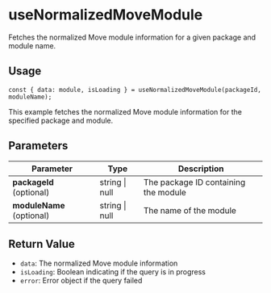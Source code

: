 # useNormalizedMoveModule

Fetches the normalized Move module information for a given package and module name.

## Usage
```tsx
const { data: module, isLoading } = useNormalizedMoveModule(packageId, moduleName);
```

This example fetches the normalized Move module information for the specified package and module.

## Parameters
| Parameter | Type | Description |
|-----------|------|-------------|
| **packageId** (optional) | string \| null | The package ID containing the module |
| **moduleName** (optional) | string \| null | The name of the module |

## Return Value
* `data`: The normalized Move module information
* `isLoading`: Boolean indicating if the query is in progress
* `error`: Error object if the query failed
